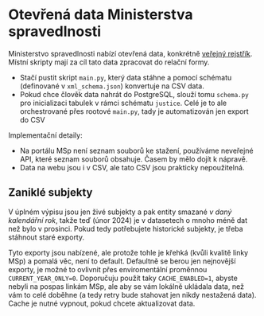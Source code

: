 # Otevřená data Ministerstva spravedlnosti

Ministerstvo spravedlnosti nabízí otevřená data, konkrétně [veřejný rejstřík](https://dataor.justice.cz). Místní skripty mají za cíl tato data zpracovat do relační formy.

- Stačí pustit skript `main.py`, který data stáhne a pomocí schématu (definované v `xml_schema.json`) konvertuje na CSV data.
- Pokud chce člověk data nahrát do PostgreSQL, slouží tomu `schema.py` pro inicializaci tabulek v rámci schématu `justice`. Celé je to ale orchestrované přes rootové `main.py`, tady je automatizován jen export do CSV

Implementační detaily:

- Na portálu MSp není seznam souborů ke stažení, používáme neveřejné API, které seznam souborů obsahuje. Časem by mělo dojít k nápravě.
- Data na webu jsou i v CSV, ale tato CSV jsou prakticky nepoužitelná.

## Zaniklé subjekty

V úplném výpisu jsou jen živé subjekty a pak entity smazané _v daný kalendářní rok_, takže teď (únor 2024) je v datasetech
o mnoho méně dat než bylo v prosinci. Pokud tedy potřebujete historické subjekty, je třeba stáhnout staré exporty.

Tyto exporty jsou nabízené, ale protože tohle je křehká (kvůli kvalitě linky MSp) a pomalá věc, není to default. Defaultně
se berou jen nejnovější exporty, je možné to ovlivnit přes enviromentální proměnnou `CURRENT_YEAR_ONLY=0`. Doporučuju
použít taky `CACHE_ENABLED=1`, abyste nebyli na pospas linkám MSp, ale aby se vám lokálně ukládala data, než vám to celé
doběhne (a tedy retry bude stahovat jen nikdy nestažená data). Cache je nutné vypnout, pokud chcete aktualizovat data.
